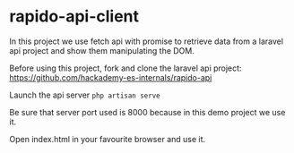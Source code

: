 # rapido-api-client
In this project we use fetch api with promise to retrieve data from a laravel api project and show them manipulating the DOM.

Before using this project, fork and clone the laravel api project: 
https://github.com/hackademy-es-internals/rapido-api

Launch the api server
`php artisan serve`

Be sure that server port used is 8000 because in this demo project we use it.

Open index.html in your favourite browser and use it.

